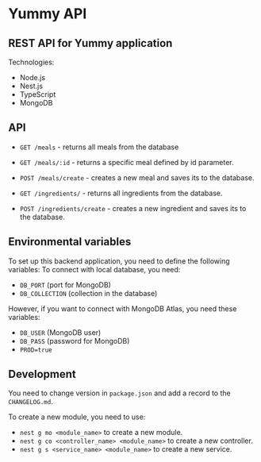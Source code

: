 # Yummy API
## REST API for Yummy application

Technologies:
* Node.js
* Nest.js
* TypeScript
* MongoDB

## API
* `GET /meals` - returns all meals from the database
* `GET /meals/:id` - returns a specific meal defined by id parameter.
* `POST /meals/create` - creates a new meal and saves its to the database.

* `GET /ingredients/` - returns all ingredients from the database.
* `POST /ingredients/create` - creates a new ingredient and saves its to the database.

## Environmental variables

To set up this backend application, you need to define the following variables:
To connect with local database, you need:
- `DB_PORT` (port for MongoDB)
- `DB_COLLECTION` (collection in the database)

However, if you want to connect with MongoDB Atlas, you need these variables:
- `DB_USER` (MongoDB user)
- `DB_PASS` (password for MongoDB)
- `PROD=true`

## Development
You need to change version in `package.json` and add a record to the `CHANGELOG.md`.

To create a new module, you need to use:
- `nest g mo <module_name>` to create a new module.
- `nest g co <controller_name> <module_name>` to create a new controller.
- `nest g s <service_name> <module_name>` to create a new service.